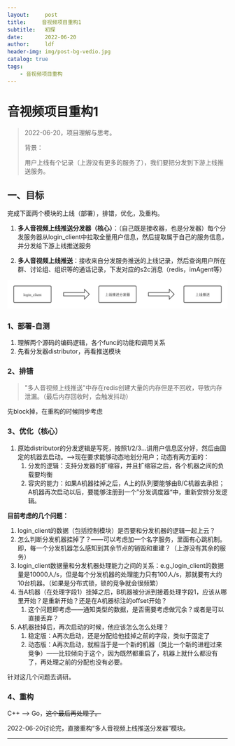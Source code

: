 ```yaml
---
layout:     post
title:     音视频项目重构1
subtitle:   初探
date:       2022-06-20
author:     ldf
header-img: img/post-bg-vedio.jpg
catalog: true
tags:
    - 音视频项目重构
---
```



# 音视频项目重构1

> 2022-06-20，项目理解与思考。
>
> 背景：
>
> 用户上线有个记录（上游没有更多的服务了），我们要把分发到下游上线推送服务。

## 一、目标

完成下面两个模块的上线（部署），排错，优化，及重构。

1. **多人音视频上线推送分发器（核心）**：（自己既是接收器，也是分发器）每个分发服务器从login_client中拉取全量用户信息，然后提取属于自己的服务信息，并分发给下游上线推送服务

1. **多人音视频上线推送**：接收来自分发服务推送的上线记录，然后查询用户所在群、讨论组、组织等的通话记录，下发对应的s2c消息（redis，imAgent等）

![](https://raw.githubusercontent.com/BBQldf/PicGotest/master/image-20220620201435850.png)

### 1、部署-自测

1. 理解两个源码的编码逻辑，各个func的功能和调用关系
2. 先看分发器distributor，再看推送模块

### 2、排错

> "多人音视频上线推送"中存在redis创建大量的内存但是不回收，导致内存泄漏。（最后内存回收时，会触发抖动）

先block掉，在重构的时候同步考虑

### 3、优化（核心）

1. 原始distributor的分发逻辑是写死，按照1/2/3...讲用户信息区分好，然后由固定的机器去启动。——>现在要求能够动态地划分用户；动态有两方面的：
   1. 分发的逻辑：支持分发器的扩缩容，并且扩缩容之后，各个机器之间的负载要均衡
   2. 容灾的能力：如果A机器挂掉之后，A上的队列要能够由B/C机器去承担；A机器再次启动以后，要能够注册到一个”分发调度器“中，重新安排分发逻辑。

**目前考虑的几个问题：**

1. login_client的数据（包括控制模块）是否要和分发机器的逻辑一起上云？
2. 怎么判断分发机器挂掉了？——可以考虑加一个名字服务，里面有心跳机制。即，每一个分发机器怎么感知到其余节点的销毁和重建？（上游没有其余的服务）
3. login_client数据量和分发机器处理能力之间的关系：e.g.,login_client的数据量是10000人/s，但是每个分发机器的处理能力只有100人/s，那就要有大约10台机器。（如果是分布式锁，锁的竞争就会很频繁）
4. 当A机器（在处理字段1）挂掉之后，B机器被分派到接着处理字段1，应该从哪里开始？是重新开始？还是在A机器标注的offset开始？
   1. 这个问题即考虑——通知类型的数据，是否需要考虑做冗余？或者是可以直接丢弃？
5. A机器挂掉后，再次启动的时候，他应该怎么怎么处理？
   1. 稳定版：A再次启动，还是分配给他挂掉之前的字段，类似于固定了
   2. 动态版：A再次启动，就相当于是一个新的机器（类比一个新的进程过来竞争）——比较倾向于这个，因为既然都重启了，机器上就什么都没有了，再处理之前的分配也没有必要。

针对这几个问题去调研。

### 4、重构

C++ ——> Go，~~这个最后再处理了。~~

2022-06-20讨论完，直接重构“多人音视频上线推送分发器”模块。

------


